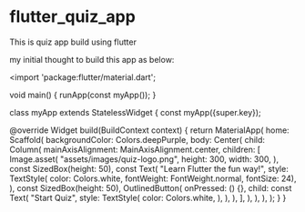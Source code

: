 # flutter_quiz_app

This is quiz app build using flutter

my initial thought to build this app as below:

<import 'package:flutter/material.dart';

void main() {
  runApp(const myApp());
}

class myApp extends StatelessWidget {
  const myApp({super.key});

  @override
  Widget build(BuildContext context) {
    return MaterialApp(
      home: Scaffold(
        backgroundColor: Colors.deepPurple,
        body: Center(
          child: Column(
            mainAxisAlignment: MainAxisAlignment.center,
            children: [
              Image.asset(
                "assets/images/quiz-logo.png",
                height: 300,
                width: 300,
              ),
              const SizedBox(height: 50),
              const Text(
                "Learn Flutter the fun way!",
                style: TextStyle(
                    color: Colors.white,
                    fontWeight: FontWeight.normal,
                    fontSize: 24),
              ),
              const SizedBox(height: 50),
              OutlinedButton(
                onPressed: () {},
                child: const Text(
                  "Start Quiz",
                  style: TextStyle(
                    color: Colors.white,
                  ),
                ),
              ),
            ],
          ),
        ),
      ),
    );
  }
}
>
